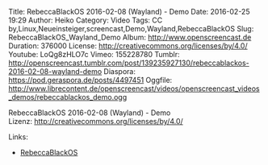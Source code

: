 Title: RebeccaBlackOS 2016-02-08 (Wayland) - Demo
Date: 2016-02-25 19:29
Author: Heiko
Category: Video
Tags: CC by,Linux,Neueinsteiger,screencast,Demo,Wayland,RebeccaBlackOS
Slug: RebeccaBlackOS_Wayland_Demo
Album: http://www.openscreencast.de
Duration: 376000
License: http://creativecommons.org/licenses/by/4.0/
Youtube: LoQg8zHLO7c
Vimeo: 155228780
Tumblr: http://openscreencast.tumblr.com/post/139235927130/rebeccablackos-2016-02-08-wayland-demo
Diaspora: https://pod.geraspora.de/posts/4497451
Oggfile: http://www.librecontent.de/openscreencast/videos/openscreencast_videos_demos/rebeccablackos_demo.ogg

RebeccaBlackOS 2016-02-08 (Wayland) - Demo  
Lizenz: <http://creativecommons.org/licenses/by/4.0/>  
  

Links:

  * [RebeccaBlackOS](https://sourceforge.net/projects/rebeccablackos/)

